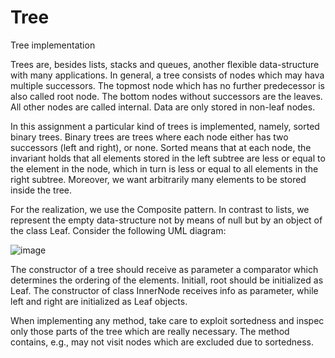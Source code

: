 # Tree
Tree implementation


Trees are, besides lists, stacks and queues, another flexible data-structure with many applications. In general, a tree consists of nodes which may hava multiple successors. The topmost node which has no further predecessor is also called root node. The bottom nodes without successors are the leaves. All other nodes are called internal. Data are only stored in non-leaf nodes.

In this assignment a particular kind of trees is implemented, namely, sorted binary trees. Binary trees are trees where each node either has two successors (left and right), or none. Sorted means that at each node, the invariant holds that all elements stored in the left subtree are less or equal to the element in the node, which in turn is less or equal to all elements in the right subtree. Moreover, we want arbitrarily many elements to be stored inside the tree.

For the realization, we use the Composite pattern. In contrast to lists, we represent the empty data-structure not by means of null but by an object of the class Leaf. Consider the following UML diagram:

![image](https://user-images.githubusercontent.com/77834636/166437969-e5d48814-c519-40ea-a22f-72c9afd3c802.png)


The constructor of a tree should receive as parameter a comparator which determines the ordering of the elements. Initiall, root should be initialized as Leaf. The constructor of class InnerNode receives info as parameter, while left and right are initialized as Leaf objects.

When implementing any method, take care to exploit sortedness and inspec only those parts of the tree which are really necessary. The method contains, e.g., may not visit nodes which are excluded due to sortedness.
